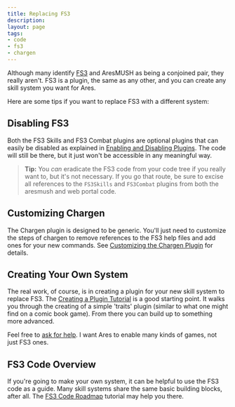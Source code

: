 ```yaml
---
title: Replacing FS3
description:
layout: page
tags: 
- code
- fs3
- chargen
---
```


Although many identify [FS3](/fs3) and AresMUSH as being a conjoined pair, they really aren't.  FS3 is a plugin, the same as any other, and you can create any skill system you want for Ares.   

Here are some tips if you want to replace FS3 with a different system:

## Disabling FS3

Both the FS3 Skills and FS3 Combat plugins are optional plugins that can easily be disabled as explained in [Enabling and Disabling Plugins](/tutorials/config/plugins).  The code will still be there, but it just won't be accessible in any meaningful way.

> <i class="fa fa-info-circle"></i> **Tip:** You *can* eradicate the FS3 code from your code tree if you really want to, but it's not necessary.  If you go that route, be sure to excise all references to the `FS3Skills` and `FS3Combat` plugins from both the aresmush and web portal code.

## Customizing Chargen

The Chargen plugin is designed to be generic.  You'll just need to customize the steps of chargen to remove references to the FS3 help files and add ones for your new commands.  See [Customizing the Chargen Plugin](/tutorials/config/chargen) for details.

## Creating Your Own System

The real work, of course, is in creating a plugin for your new skill system to replace FS3.  The [Creating a Plugin Tutorial](/tutorials/code/create-plugin) is a good starting point.  It walks you through the creating of a simple 'traits' plugin (similar to what one might find on a comic book game).  From there you can build up to something more advanced.

Feel free to [ask for help](/feedback).  I want Ares to enable many kinds of games, not just FS3 ones.

## FS3 Code Overview

If you're going to make your own system, it can be helpful to use the FS3 code as a guide.  Many skill systems share the same basic building blocks, after all.   The [FS3 Code Roadmap](/tutorials/code/fs3-roadmap) tutorial may help you there.